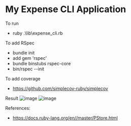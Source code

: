 # My Expense CLI Application
To run
- ruby .\lib\expense_cli.rb

To add RSpec
- bundle init
- add gem 'rspec'
- bundle binstubs rspec-core
- bin/rspec --init

To add coverage
- https://github.com/simplecov-ruby/simplecov 

Result
![image](https://github.com/dhanavishnu13/ruby_CLI/assets/83368841/e9a26522-c505-4807-b767-a738bcf62de1)
![image](https://github.com/dhanavishnu13/ruby_CLI/assets/83368841/0b90fb22-e211-4be3-a6ad-0a94d7c7b8c6)

References:
- https://docs.ruby-lang.org/en//master/PStore.html



